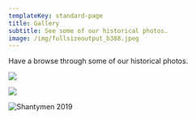 ```yaml
---
templateKey: standard-page
title: Gallery
subtitle: See some of our historical photos.
image: /img/fullsizeoutput_b388.jpeg
---
```

Have a browse through some of our historical photos.

![](/img/cl-2017.jpeg)

![](/img/140315-shantymen-0003.jpg)

![](/img/presentation-2.jpg "Shantymen 2019")